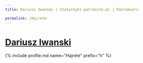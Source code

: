 ```yaml
---
title: Dariusz Iwanski | Statystyki patronite.pl | Patromierz

permalink: /Hajrete
---
```


# [Dariusz Iwanski](https://patronite.pl/Hajrete)

{% include profile.md name="Hajrete" prefix="h" %}
